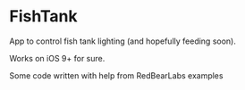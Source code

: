 # FishTank

App to control fish tank lighting (and hopefully feeding soon).

Works on iOS 9+ for sure.

Some code written with help from RedBearLabs examples

